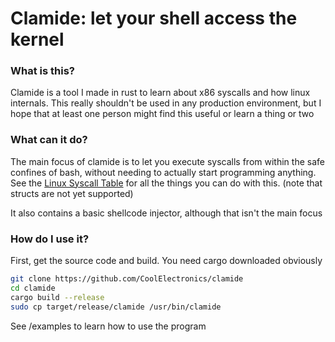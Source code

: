 # Clamide: let your shell access the kernel
### What is this?
Clamide is a tool I made in rust to learn about x86 syscalls and how linux internals. This really shouldn't be used in any production environment, but I hope that at least one person might find this useful or learn a thing or two
### What can it do?
The main focus of clamide is to let you execute syscalls from within the safe confines of bash, without needing to actually start programming anything. See the  [Linux Syscall Table](https://filippo.io/linux-syscall-table/) for all the things you can do with this. (note that structs are not yet supported)

It also contains a basic shellcode injector, although that isn't the main focus
### How do I use it?
First, get the source code and build. You need cargo downloaded obviously
```sh
git clone https://github.com/CoolElectronics/clamide
cd clamide
cargo build --release
sudo cp target/release/clamide /usr/bin/clamide
```
See /examples to learn how to use the program

